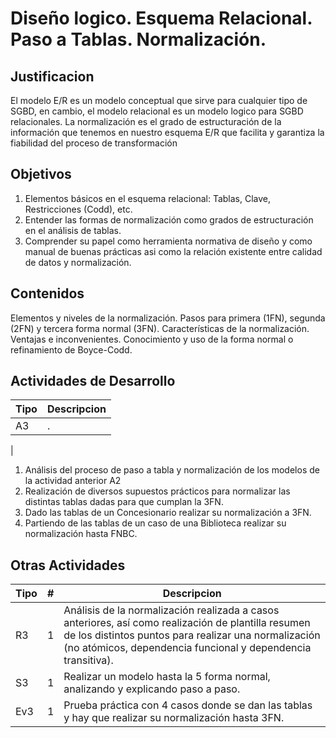 # Diseño logico. Esquema Relacional. Paso a Tablas. Normalización.

## Justificacion
El modelo E/R es un modelo conceptual que sirve para cualquier tipo de SGBD, en cambio, el modelo relacional es un modelo logico para SGBD relacionales. La normalización es el grado de estructuración de la información que tenemos en nuestro esquema E/R que facilita y garantiza la fiabilidad del proceso de transformación
## Objetivos
1. Elementos básicos en el esquema relacional: Tablas, Clave, Restricciones (Codd), etc.
1. Entender las formas de normalización como grados de estructuración en el análisis de tablas.
1. Comprender su papel como herramienta normativa de diseño y como manual de buenas prácticas asi como la relación existente entre calidad de datos y normalización.
## Contenidos
Elementos y niveles de la normalización. Pasos para primera (1FN), segunda (2FN) y tercera forma normal (3FN). Características de la normalización. Ventajas e inconvenientes. Conocimiento y uso de la forma normal o refinamiento de Boyce-Codd.
## Actividades de Desarrollo
Tipo | Descripcion
--- | ---
A3 | .
|  
1. Análisis del proceso de paso a tabla y normalización de los modelos de la actividad anterior A2
1. Realización de diversos supuestos prácticos para normalizar las distintas tablas dadas para que cumplan la 3FN.
1. Dado las tablas de un Concesionario realizar su normalización a 3FN.
1. Partiendo de las tablas de un caso de una Biblioteca realizar su normalización hasta FNBC.
## Otras Actividades 
Tipo | # | Descripcion
--- | --- | ---
R3 | 1 | Análisis de la normalización realizada a casos anteriores, así como realización de plantilla resumen de los distintos puntos para realizar una normalización (no atómicos, dependencia funcional y dependencia transitiva).
S3 | 1 | Realizar un modelo hasta la 5 forma normal, analizando y explicando paso a paso.
Ev3 | 1 | Prueba práctica con 4 casos donde se dan las tablas y hay que realizar su normalización hasta 3FN.